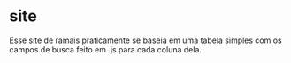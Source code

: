 # site
Esse site de ramais praticamente se baseia em uma tabela simples com os campos de busca feito em .js para cada coluna dela.
  
